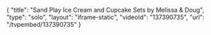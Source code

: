 {
    "title": "Sand Play Ice Cream and Cupcake Sets by Melissa & Doug",
    "type": "solo",
    "layout": "iframe-static",
    "videoId": "137390735",
    "url": "\/tvpembed\/137390735"
}